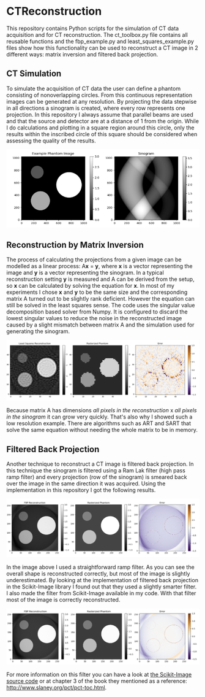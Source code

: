 # CTReconstruction

This repository contains Python scripts for the simulation of CT data acquisition and for CT reconstruction. The ct_toolbox.py file contains all reusable functions and the fbp_example.py and least_squares_example.py files show how this functionality can be used to reconstruct a CT image in 2 different ways: matrix inversion and filtered back projection.

## CT Simulation
To simulate the acquisition of CT data the user can define a phantom consisting of nonoverlapping circles. From this continuous representation images can be generated at any resolution. By projecting the data stepwise in all directions a sinogram is created, where every row represents one projection. In this repository I always assume that parallel beams are used and that the source and detector are at a distance of 1 from the origin. While I do calculations and plotting in a square region around this circle, only the results within the inscribed circle of this square should be considered when assessing the quality of the results.

![Phantom and sinogram](https://raw.githubusercontent.com/D1rk123/CTReconstruction/master/GithubImages/PhantomAndSinogram.png)

## Reconstruction by Matrix Inversion
The process of calculating the projections from a given image can be modelled as a linear process: A**x** = **y**, where **x** is a vector representing the image and **y** is a vector representing the sinogram. In a typical reconstruction setting **y** is measured and A can be derived from the setup, so **x** can be calculated by solving the equation for **x**. In most of my experiments I chose **x** and **y** to be the same size and the corresponding matrix A turned out to be slightly rank deficient. However the equation can still be solved in the least squares sense. The code uses the singular value decomposition based solver from Numpy. It is configured to discard the lowest singular values to reduce the noise in the reconstructed image caused by a slight mismatch between matrix A and the simulation used for generating the sinogram.

![Matrix inversion reconstruction](https://raw.githubusercontent.com/D1rk123/CTReconstruction/master/GithubImages/LeastSquares.png)

Because matrix A has dimensions *all pixels in the reconstruction* x *all pixels in the sinogram* it can grow very quickly. That's also why I showed such a low resolution example. There are algorithms such as ART and SART that solve the same equation without needing the whole matrix to be in memory.

## Filtered Back Projection
Another technique to reconstruct a CT image is filtered back projection. In this technique the sinogram is filtered using a Ram Lak filter (high pass ramp filter) and every projection (row of the sinogram) is smeared back over the image in the same direction it was acquired. Using the implementation in this repository I got the following results.

![Filtered back projection reconstruction](https://raw.githubusercontent.com/D1rk123/CTReconstruction/master/GithubImages/FilteredBackProjection.png)

In the image above I used a straightforward ramp filter. As you can see the overall shape is reconstructed correctly, but most of the image is slightly underestimated. By looking at the implementation of filtered back projection in the Scikit-Image library I found out that they used a slightly smarter filter. I also made the filter from Scikit-Image available in my code. With that filter most of the image is correctly reconstructed.

![Filtered back projection reconstruction with smarter filter](https://raw.githubusercontent.com/D1rk123/CTReconstruction/master/GithubImages/FilteredBackProjectionSkimageFilter.png)

For more information on this filter you can have a look at [the Scikit-Image source code](https://github.com/scikit-image/scikit-image/blob/master/skimage/transform/radon_transform.py#L184-L305) or at chapter 3 of the book they mentioned as a reference: http://www.slaney.org/pct/pct-toc.html.
